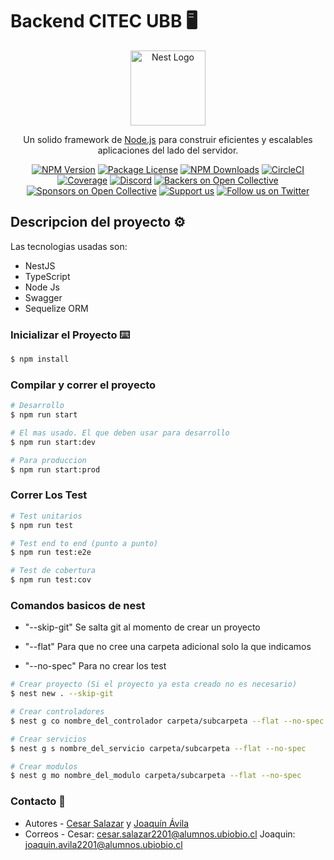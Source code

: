 # Backend CITEC UBB 🖥️

<p align="center">
  <a href="http://nestjs.com/" target="blank"><img src="https://nestjs.com/img/logo-small.svg" width="120" alt="Nest Logo" /></a>
</p>

[circleci-image]: https://img.shields.io/circleci/build/github/nestjs/nest/master?token=abc123def456
[circleci-url]: https://circleci.com/gh/nestjs/nest

  <p align="center">Un solido framework de <a href="http://nodejs.org" target="_blank">Node.js</a> para construir eficientes y escalables aplicaciones del lado del servidor.</p>
    <p align="center">
<a href="https://www.npmjs.com/~nestjscore" target="_blank"><img src="https://img.shields.io/npm/v/@nestjs/core.svg" alt="NPM Version" /></a>
<a href="https://www.npmjs.com/~nestjscore" target="_blank"><img src="https://img.shields.io/npm/l/@nestjs/core.svg" alt="Package License" /></a>
<a href="https://www.npmjs.com/~nestjscore" target="_blank"><img src="https://img.shields.io/npm/dm/@nestjs/common.svg" alt="NPM Downloads" /></a>
<a href="https://circleci.com/gh/nestjs/nest" target="_blank"><img src="https://img.shields.io/circleci/build/github/nestjs/nest/master" alt="CircleCI" /></a>
<a href="https://coveralls.io/github/nestjs/nest?branch=master" target="_blank"><img src="https://coveralls.io/repos/github/nestjs/nest/badge.svg?branch=master#9" alt="Coverage" /></a>
<a href="https://discord.gg/G7Qnnhy" target="_blank"><img src="https://img.shields.io/badge/discord-online-brightgreen.svg" alt="Discord"/></a>
<a href="https://opencollective.com/nest#backer" target="_blank"><img src="https://opencollective.com/nest/backers/badge.svg" alt="Backers on Open Collective" /></a>
<a href="https://opencollective.com/nest#sponsor" target="_blank"><img src="https://opencollective.com/nest/sponsors/badge.svg" alt="Sponsors on Open Collective" /></a>
    <a href="https://opencollective.com/nest#sponsor"  target="_blank"><img src="https://img.shields.io/badge/Support%20us-Open%20Collective-41B883.svg" alt="Support us"></a>
  <a href="https://twitter.com/nestframework" target="_blank"><img src="https://img.shields.io/twitter/follow/nestframework.svg?style=social&label=Follow" alt="Follow us on Twitter"></a>
</p>
  <!--[![Backers on Open Collective](https://opencollective.com/nest/backers/badge.svg)](https://opencollective.com/nest#backer)
  [![Sponsors on Open Collective](https://opencollective.com/nest/sponsors/badge.svg)](https://opencollective.com/nest#sponsor)-->


## Descripcion del proyecto ⚙️

Las tecnologias usadas son:

- NestJS
- TypeScript
- Node Js
- Swagger
- Sequelize ORM


### Inicializar el Proyecto ⌨️

```bash
$ npm install
```

### Compilar y correr el proyecto

```bash
# Desarrollo
$ npm run start

# El mas usado. El que deben usar para desarrollo
$ npm run start:dev

# Para produccion
$ npm run start:prod
```

### Correr Los Test

```bash
# Test unitarios
$ npm run test

# Test end to end (punto a punto)
$ npm run test:e2e

# Test de cobertura
$ npm run test:cov
```

### Comandos basicos de nest

- "--skip-git" Se salta git al momento de crear un proyecto

- "--flat" Para que no cree una carpeta adicional solo la que indicamos 

- "--no-spec" Para no crear los test

```bash
# Crear proyecto (Si el proyecto ya esta creado no es necesario)
$ nest new . --skip-git

# Crear controladores
$ nest g co nombre_del_controlador carpeta/subcarpeta --flat --no-spec

# Crear servicios
$ nest g s nombre_del_servicio carpeta/subcarpeta --flat --no-spec

# Crear modulos 
$ nest g mo nombre_del_modulo carpeta/subcarpeta --flat --no-spec
```

### Contacto 💼

- Autores - [Cesar Salazar](https://github.com/cezartdev) y [Joaquín Ávila](https://github.com/JoaquinIAD)
- Correos - Cesar: cesar.salazar2201@alumnos.ubiobio.cl Joaquin: joaquin.avila2201@alumnos.ubiobio.cl

